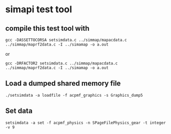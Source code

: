 # simapi test tool

## compile this test tool with
```
gcc -DASSETTOCORSA setsimdata.c ../simmap/mapacdata.c ../simmap/maprf2data.c -I ../simamap -o a.out
```
or
```
gcc -DRFACTOR2 setsimdata.c ../simmap/mapacdata.c ../simmap/maprf2data.c -I ../simamap -o a.out
```

## Load a dumped shared memory file
```
./setsimdata -a loadfile -f acpmf_graphics -s Graphics_dump5
```

## Set data
```
setsimdata -a set -f acpmf_physics -n SPageFilePhysics_gear -t integer -v 9
```
